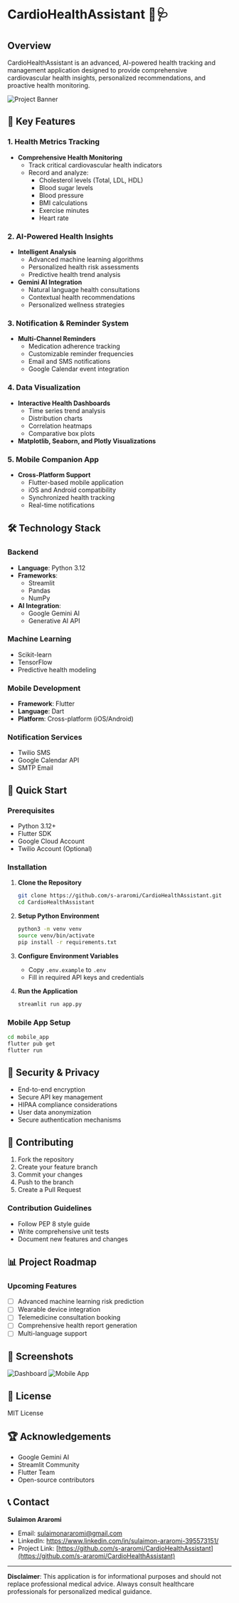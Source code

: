 # CardioHealthAssistant 💓🩺

## Overview
CardioHealthAssistant is an advanced, AI-powered health tracking and management application designed to provide comprehensive cardiovascular health insights, personalized recommendations, and proactive health monitoring.

![Project Banner](assets/banner.png)

## 🌟 Key Features

### 1. Health Metrics Tracking
- **Comprehensive Health Monitoring**
  - Track critical cardiovascular health indicators
  - Record and analyze:
    - Cholesterol levels (Total, LDL, HDL)
    - Blood sugar levels
    - Blood pressure
    - BMI calculations
    - Exercise minutes
    - Heart rate

### 2. AI-Powered Health Insights
- **Intelligent Analysis**
  - Advanced machine learning algorithms
  - Personalized health risk assessments
  - Predictive health trend analysis
- **Gemini AI Integration**
  - Natural language health consultations
  - Contextual health recommendations
  - Personalized wellness strategies

### 3. Notification & Reminder System
- **Multi-Channel Reminders**
  - Medication adherence tracking
  - Customizable reminder frequencies
  - Email and SMS notifications
  - Google Calendar event integration

### 4. Data Visualization
- **Interactive Health Dashboards**
  - Time series trend analysis
  - Distribution charts
  - Correlation heatmaps
  - Comparative box plots
- **Matplotlib, Seaborn, and Plotly Visualizations**

### 5. Mobile Companion App
- **Cross-Platform Support**
  - Flutter-based mobile application
  - iOS and Android compatibility
  - Synchronized health tracking
  - Real-time notifications

## 🛠 Technology Stack

### Backend
- **Language**: Python 3.12
- **Frameworks**: 
  - Streamlit
  - Pandas
  - NumPy
- **AI Integration**: 
  - Google Gemini AI
  - Generative AI API

### Machine Learning
- Scikit-learn
- TensorFlow
- Predictive health modeling

### Mobile Development
- **Framework**: Flutter
- **Language**: Dart
- **Platform**: Cross-platform (iOS/Android)

### Notification Services
- Twilio SMS
- Google Calendar API
- SMTP Email

## 🚀 Quick Start

### Prerequisites
- Python 3.12+
- Flutter SDK
- Google Cloud Account
- Twilio Account (Optional)

### Installation

1. **Clone the Repository**
   ```bash
   git clone https://github.com/s-araromi/CardioHealthAssistant.git
   cd CardioHealthAssistant
   ```

2. **Setup Python Environment**
   ```bash
   python3 -m venv venv
   source venv/bin/activate
   pip install -r requirements.txt
   ```

3. **Configure Environment Variables**
   - Copy `.env.example` to `.env`
   - Fill in required API keys and credentials

4. **Run the Application**
   ```bash
   streamlit run app.py
   ```

### Mobile App Setup
```bash
cd mobile_app
flutter pub get
flutter run
```

## 🔐 Security & Privacy

- End-to-end encryption
- Secure API key management
- HIPAA compliance considerations
- User data anonymization
- Secure authentication mechanisms

## 🤝 Contributing

1. Fork the repository
2. Create your feature branch
3. Commit your changes
4. Push to the branch
5. Create a Pull Request

### Contribution Guidelines
- Follow PEP 8 style guide
- Write comprehensive unit tests
- Document new features and changes

## 📊 Project Roadmap

### Upcoming Features
- [ ] Advanced machine learning risk prediction
- [ ] Wearable device integration
- [ ] Telemedicine consultation booking
- [ ] Comprehensive health report generation
- [ ] Multi-language support

## 📱 Screenshots

![Dashboard](assets/dashboard.png)
![Mobile App](assets/mobile_app.png)

## 📄 License
MIT License

## 🏆 Acknowledgements
- Google Gemini AI
- Streamlit Community
- Flutter Team
- Open-source contributors

## 📞 Contact
**Sulaimon Araromi**
- Email: sulaimonararomi@gmail.com
- LinkedIn: https://www.linkedin.com/in/sulaimon-araromi-395573151/
- Project Link: [https://github.com/s-araromi/CardioHealthAssistant](https://github.com/s-araromi/CardioHealthAssistant)

---

**Disclaimer**: This application is for informational purposes and should not replace professional medical advice. Always consult healthcare professionals for personalized medical guidance.
